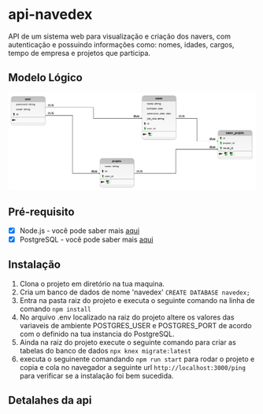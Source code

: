 # api-navedex
API de um sistema web para visualização e criação dos navers, com autenticação e possuindo informações como: nomes, idades, cargos, tempo de empresa e projetos que participa.
## Modelo Lógico
!["modelo_logico"](public/img/modelo_logico_2.png)

## Pré-requisito
- [x] Node.js - você pode saber mais <a href="https://nodejs.org/en/about/">aqui</a>
- [x] PostgreSQL - você pode saber mais <a href="https://www.postgresql.org/">aqui</a>

## Instalação
1. Clona o projeto em diretório na tua maquina.
2. Cria um banco de dados de nome 'navedex' ```CREATE DATABASE navedex; ```
3. Entra na pasta raiz do projeto e executa o seguinte comando na linha de comando  ``` npm install ```
4. No arquivo .env localizado na raiz do projeto altere os valores das variaveis de ambiente POSTGRES_USER e POSTGRES_PORT de acordo com o definido na tua instancia do PostgreSQL.
5. Ainda na raiz do projeto execute o seguinte comando para criar as tabelas do banco de dados ``` npx knex migrate:latest ```
6. executa o seguinente comandando ``` npm run start ``` para rodar o projeto e copia e cola no navegador a seguinte url ``` http://localhost:3000/ping ``` para verificar se a instalação foi bem sucedida.

## Detalahes da api